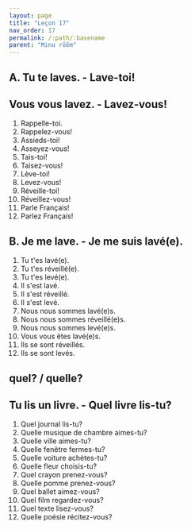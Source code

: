 ```yaml
---
layout: page
title: "Leçon 17"
nav_order: 17
permalink: /:path/:basename
parent: "Minu rõõm"
---
```


## A. Tu te laves. - Lave-toi!  
## Vous vous lavez. - Lavez-vous!  
1. Rappelle-toi.   
2. Rappelez-vous!  
3. Assieds-toi!  
4. Asseyez-vous!  
5. Tais-toi!  
6. Taisez-vous!  
7. Lève-toi!  
8. Levez-vous!  
9. Réveille-toi!  
10. Réveillez-vous!  
11. Parle Français!  
12. Parlez Français!  

## B. Je me lave. - Je me suis lavé(e).  
1. Tu t'es lavé(e).  
2. Tu t'es réveillé(e).  
3. Tu t'es levé(e).  
4. Il s'est lavé.  
5. Il s'est réveillé.  
6. Il s'est levé.
7. Nous nous sommes lavé(e)s.  
8. Nous nous sommes réveillé(e)s.  
9. Nous nous sommes levé(e)s.  
10. Vous vous êtes lavé(e)s.  
11. Ils se sont réveillés.  
12. Ils se sont levés.  

## quel? / quelle?  
## Tu lis un livre. - Quel livre lis-tu?
1. Quel journal lis-tu?  
2. Quelle musique de chambre aimes-tu?  
3. Quelle ville aimes-tu?  
4. Quelle fenêtre fermes-tu?  
5. Quelle voiture achètes-tu?  
6. Quelle fleur choisis-tu?  
7. Quel crayon prenez-vous?  
8. Quelle pomme prenez-vous?  
9. Quel ballet aimez-vous?  
10. Quel film regardez-vous?  
11. Quel texte lisez-vous?  
12. Quelle poésie récitez-vous?  
